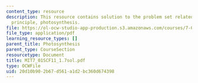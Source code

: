 ```yaml
---
content_type: resource
description: This resource contains solution to the problem set related to chemiosmotic
  principle, photosynthesis.
file: https://ol-ocw-studio-app-production.s3.amazonaws.com/courses/7-01sc-fundamentals-of-biology-fall-2011/20d10b902b67d561a1d2bc360d674398_MIT7_01SCF11_1.7sol.pdf
file_type: application/pdf
learning_resource_types: []
parent_title: Photosynthesis
parent_type: CourseSection
resourcetype: Document
title: MIT7_01SCF11_1.7sol.pdf
type: OCWFile
uid: 20d10b90-2b67-d561-a1d2-bc360d674398
---
```

